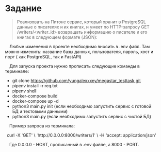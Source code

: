 # Задание

> Реализовать на Питоне сервис, который хранит в PostgreSQL данные о писателях и их книгах, и умеет по HTTP-запросу GET /writers/<writer_id>  возвращать информацию о писателе и его книгах в следующем формате (JSON):



&emsp;Любые изменения в проекте необходимо вносить в .env файл. Там можно изменить: название базы данных, пользователя,
пароль, хост и порт ( как PostgreSQL, так и FastAPI)

&emsp;Для запуска проекта нужно прописать следующие команды в терминале:

- git clone https://github.com/yungalexxxey/megastar_testtask.git
- pipenv install -r req.txt
- pipenv shell
- docker-compose build
- docker-compose up -d
- python3 main.py init (если необходимо запустить сервис с готовой БД и тестовыми данными)
- python3 main.py (если необходимо запустить сервис с чистой БД)

&emsp;Пример запроса из терминала:

<center>
curl -X 'GET' \
  'http://0.0.0.0:8000/writers/1' \
  -H 'accept: application/json'

</center>

&emsp;Где 0.0.0.0 - HOST, прописанный в .env файле, а 8000 - PORT.